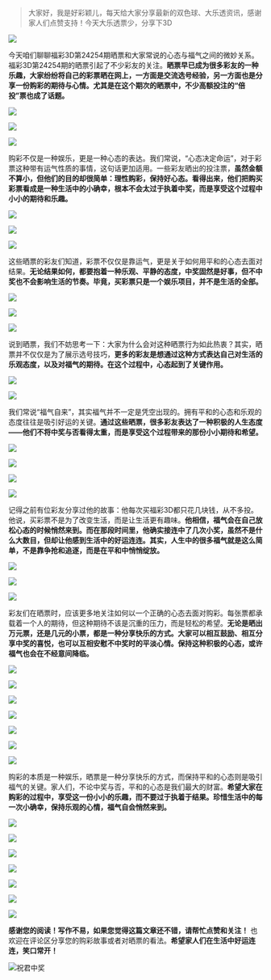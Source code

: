 
> 大家好，我是好彩颖儿，每天给大家分享最新的双色球、大乐透资讯，感谢家人们点赞支持！今天大乐透票少，分享下3D


![](https://cdn.jsdelivr.net/gh/wangwenjie1314/PicCDN/2024-9-20/1726817959416-image.png)


今天咱们聊聊福彩3D第24254期晒票和大家常说的心态与福气之间的微妙关系。福彩3D第24254期的晒票引起了不少彩友的关注。**晒票早已成为很多彩友的一种乐趣，大家纷纷将自己的彩票晒在网上，一方面是交流选号经验，另一方面也是分享一份购彩的期待与心情。尤其是在这个期次的晒票中，不少高额投注的“倍投”票也成了话题。**


![](https://cdn.jsdelivr.net/gh/wangwenjie1314/PicCDN/2024-9-20/1726816131093-image.png)


![](https://cdn.jsdelivr.net/gh/wangwenjie1314/PicCDN/2024-9-20/1726817983353-image.png)

![](https://cdn.jsdelivr.net/gh/wangwenjie1314/PicCDN/2024-9-20/1726817975112-image.png)


购彩不仅是一种娱乐，更是一种心态的表达。我们常说，“心态决定命运”，对于彩票这种带有运气性质的事情，这句话更加适用。一些彩友晒出的投注票，**虽然金额不算小，但他们的目的却很简单：理性购彩，保持好心态。看得出来，他们把购买彩票看成是一种生活中的小确幸，根本不会太过于执着中奖，而是享受这个过程中小小的期待和乐趣。**


![](https://cdn.jsdelivr.net/gh/wangwenjie1314/PicCDN/2024-9-20/1726818008965-image.png)

![](https://cdn.jsdelivr.net/gh/wangwenjie1314/PicCDN/2024-9-20/1726818002140-image.png)

![](https://cdn.jsdelivr.net/gh/wangwenjie1314/PicCDN/2024-9-20/1726817993605-image.png)


这些晒票的彩友们知道，彩票不仅仅是靠运气，更是关于如何用平和的心态去面对结果。**无论结果如何，都要抱着一种乐观、平静的态度，中奖固然是好事，但不中奖也不会影响生活的节奏。毕竟，买彩票只是一个娱乐项目，并不是生活的全部。**


![](https://cdn.jsdelivr.net/gh/wangwenjie1314/PicCDN/2024-9-20/1726818025168-image.png)

![](https://cdn.jsdelivr.net/gh/wangwenjie1314/PicCDN/2024-9-20/1726818018300-image.png)


![](https://cdn.jsdelivr.net/gh/wangwenjie1314/PicCDN/2024-9-20/1726818039937-image.png)

说到晒票，我们不妨思考一下：大家为什么会对这种晒票行为如此热衷？其实，晒票并不仅仅是为了展示选号技巧，**更多的彩友是想通过这种方式表达自己对生活的乐观态度，以及对福气的期待。在这个过程中，心态起到了关键作用。**


![](https://cdn.jsdelivr.net/gh/wangwenjie1314/PicCDN/2024-9-20/1726818056599-image.png)

![](https://cdn.jsdelivr.net/gh/wangwenjie1314/PicCDN/2024-9-20/1726818049859-image.png)


我们常说“福气自来”，其实福气并不一定是凭空出现的。拥有平和的心态和乐观的态度往往是吸引好运的关键。**通过这些晒票，很多彩友表达了一种积极的人生态度——他们不将中奖与否看得太重，而是享受这个过程带来的那份小小期待和希望。**


![](https://cdn.jsdelivr.net/gh/wangwenjie1314/PicCDN/2024-9-20/1726818076400-image.png)

![](https://cdn.jsdelivr.net/gh/wangwenjie1314/PicCDN/2024-9-20/1726818066037-image.png)


![](https://cdn.jsdelivr.net/gh/wangwenjie1314/PicCDN/2024-9-20/1726818096739-image.png)

![](https://cdn.jsdelivr.net/gh/wangwenjie1314/PicCDN/2024-9-20/1726818086471-image.png)

记得之前有位彩友分享过他的故事：他每次买福彩3D都只花几块钱，从不多投。他说，买彩票不是为了改变生活，而是让生活更有趣味。**他相信，福气会在自己放松心态的时候悄然来到。而在那段时间里，他确实接连中了几次小奖，虽然不是什么大数目，但却让他感到生活中的好运连连。其实，人生中的很多福气就是这么简单，不是靠争抢和追逐，而是在平和中悄悄绽放。**


![](https://cdn.jsdelivr.net/gh/wangwenjie1314/PicCDN/2024-9-20/1726818154752-image.png)

![](https://cdn.jsdelivr.net/gh/wangwenjie1314/PicCDN/2024-9-20/1726818148067-image.png)

![](https://cdn.jsdelivr.net/gh/wangwenjie1314/PicCDN/2024-9-20/1726818118659-image.png)


彩友们在晒票时，应该更多地关注如何以一个正确的心态去面对购彩。每张票都承载着一个人的期待，但这种期待不该是沉重的压力，而是轻松的希望。**无论是晒出万元票，还是几元的小票，都是一种分享快乐的方式。大家可以相互鼓励、相互分享中奖的喜悦，也可以互相安慰不中奖时的平淡心情。保持这种积极的心态，或许福气也会在不经意间降临。**


![](https://cdn.jsdelivr.net/gh/wangwenjie1314/PicCDN/2024-9-20/1726818177058-image.png)

![](https://cdn.jsdelivr.net/gh/wangwenjie1314/PicCDN/2024-9-20/1726818169888-image.png)

![](https://cdn.jsdelivr.net/gh/wangwenjie1314/PicCDN/2024-9-20/1726818163565-image.png)


![](https://cdn.jsdelivr.net/gh/wangwenjie1314/PicCDN/2024-9-20/1726818188658-image.png)

![](https://cdn.jsdelivr.net/gh/wangwenjie1314/PicCDN/2024-9-20/1726818197364-image.png)


![](https://cdn.jsdelivr.net/gh/wangwenjie1314/PicCDN/2024-9-20/1726818210875-image.png)


![](https://cdn.jsdelivr.net/gh/wangwenjie1314/PicCDN/2024-9-20/1726818219292-image.png)


购彩的本质是一种娱乐，晒票是一种分享快乐的方式，而保持平和的心态则是吸引福气的关键。家人们，不论中奖与否，平和的心态是我们最大的财富。**希望大家在购彩的过程中，享受这一份小小的乐趣，而不要过于执着于结果。珍惜生活中的每一次小确幸，保持乐观的心情，福气自会悄然来到。**


![](https://cdn.jsdelivr.net/gh/wangwenjie1314/PicCDN/2024-9-20/1726818263890-image.png)

![](https://cdn.jsdelivr.net/gh/wangwenjie1314/PicCDN/2024-9-20/1726818246419-image.png)

![](https://cdn.jsdelivr.net/gh/wangwenjie1314/PicCDN/2024-9-20/1726818240110-image.png)

![](https://cdn.jsdelivr.net/gh/wangwenjie1314/PicCDN/2024-9-20/1726818234219-image.png)

![](https://cdn.jsdelivr.net/gh/wangwenjie1314/PicCDN/2024-9-20/1726818227972-image.png)


![](https://cdn.jsdelivr.net/gh/wangwenjie1314/PicCDN/2024-9-20/1726818255124-image.png)


![](https://cdn.jsdelivr.net/gh/wangwenjie1314/PicCDN/2024-9-20/1726818277672-image.png)


**感谢您的阅读！写作不易，如果您觉得这篇文章还不错，请帮忙点赞和关注！** 也欢迎在评论区分享您的购彩故事或者对晒票的看法。**希望家人们在生活中好运连连，笑口常开！**


![祝君中奖](https://cdn.jsdelivr.net/gh/wangwenjie1314/PicCDN/2024-9-20/1726818324320-image.png)

